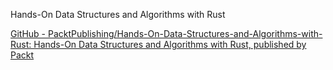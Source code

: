 Hands-On Data Structures and Algorithms with Rust

[GitHub - PacktPublishing/Hands-On-Data-Structures-and-Algorithms-with-Rust: Hands-On Data Structures and Algorithms with Rust, published by Packt](https://github.com/PacktPublishing/Hands-On-Data-Structures-and-Algorithms-with-Rust)

